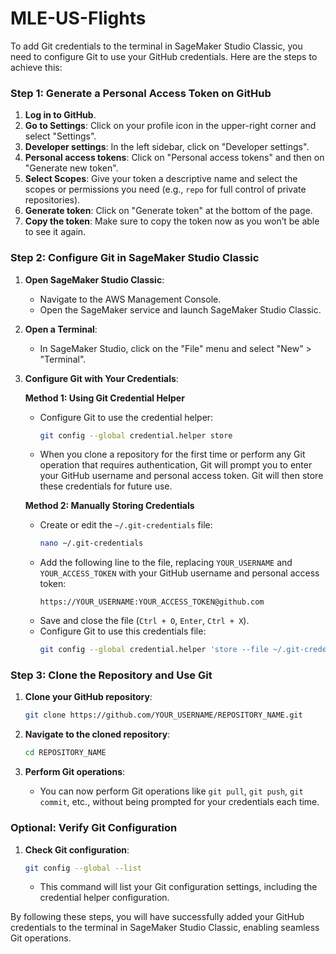 # MLE-US-Flights
To add Git credentials to the terminal in SageMaker Studio Classic, you need to configure Git to use your GitHub credentials. Here are the steps to achieve this:

### Step 1: Generate a Personal Access Token on GitHub

1. **Log in to GitHub**.
2. **Go to Settings**: Click on your profile icon in the upper-right corner and select "Settings".
3. **Developer settings**: In the left sidebar, click on "Developer settings".
4. **Personal access tokens**: Click on "Personal access tokens" and then on "Generate new token".
5. **Select Scopes**: Give your token a descriptive name and select the scopes or permissions you need (e.g., `repo` for full control of private repositories).
6. **Generate token**: Click on "Generate token" at the bottom of the page.
7. **Copy the token**: Make sure to copy the token now as you won’t be able to see it again.

### Step 2: Configure Git in SageMaker Studio Classic

1. **Open SageMaker Studio Classic**:
   - Navigate to the AWS Management Console.
   - Open the SageMaker service and launch SageMaker Studio Classic.

2. **Open a Terminal**:
   - In SageMaker Studio, click on the "File" menu and select "New" > "Terminal".

3. **Configure Git with Your Credentials**:

   **Method 1: Using Git Credential Helper**
   - Configure Git to use the credential helper:
     ```bash
     git config --global credential.helper store
     ```
   - When you clone a repository for the first time or perform any Git operation that requires authentication, Git will prompt you to enter your GitHub username and personal access token. Git will then store these credentials for future use.
   
   **Method 2: Manually Storing Credentials**
   - Create or edit the `~/.git-credentials` file:
     ```bash
     nano ~/.git-credentials
     ```
   - Add the following line to the file, replacing `YOUR_USERNAME` and `YOUR_ACCESS_TOKEN` with your GitHub username and personal access token:
     ```
     https://YOUR_USERNAME:YOUR_ACCESS_TOKEN@github.com
     ```
   - Save and close the file (`Ctrl + O`, `Enter`, `Ctrl + X`).
   - Configure Git to use this credentials file:
     ```bash
     git config --global credential.helper 'store --file ~/.git-credentials'
     ```

### Step 3: Clone the Repository and Use Git

1. **Clone your GitHub repository**:
   ```bash
   git clone https://github.com/YOUR_USERNAME/REPOSITORY_NAME.git
   ```

2. **Navigate to the cloned repository**:
   ```bash
   cd REPOSITORY_NAME
   ```

3. **Perform Git operations**:
   - You can now perform Git operations like `git pull`, `git push`, `git commit`, etc., without being prompted for your credentials each time.

### Optional: Verify Git Configuration

1. **Check Git configuration**:
   ```bash
   git config --global --list
   ```
   - This command will list your Git configuration settings, including the credential helper configuration.

By following these steps, you will have successfully added your GitHub credentials to the terminal in SageMaker Studio Classic, enabling seamless Git operations.

